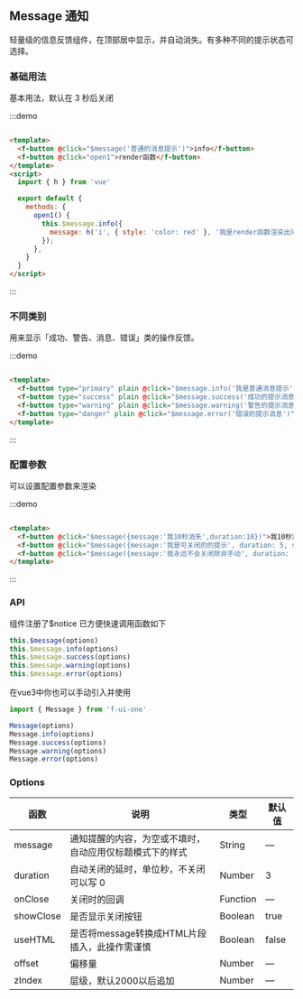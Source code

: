 ## Message 通知

轻量级的信息反馈组件，在顶部居中显示，并自动消失。有多种不同的提示状态可选择。

### 基础用法

基本用法，默认在 3 秒后关闭

:::demo

```html

<template>
  <f-button @click="$message('普通的消息提示')">info</f-button>
  <f-button @click="open1">render函数</f-button>
</template>
<script>
  import { h } from 'vue'

  export default {
    methods: {
      open1() {
        this.$message.info({
          message: h('i', { style: 'color: red' }, '我是render函数渲染出来的内容')
        });
      },
    }
  }
</script>
```

:::

### 不同类别

用来显示「成功、警告、消息、错误」类的操作反馈。

:::demo

```html

<template>
  <f-button type="primary" plain @click="$message.info('我是普通消息提示')">info</f-button>
  <f-button type="success" plain @click="$message.success('成功的提示消息')">success</f-button>
  <f-button type="warning" plain @click="$message.warning('警告的提示消息')">warning</f-button>
  <f-button type="danger" plain @click="$message.error('错误的提示消息')">error</f-button>
</template>
```

:::

### 配置参数

可以设置配置参数来渲染

:::demo

```html

<template>
  <f-button @click="$message({message:'我10秒消失',duration:10})">我10秒消失</f-button>
  <f-button @click="$message({message:'我是可关闭的的提示', duration: 5, showClose: true})">可关闭的</f-button>
  <f-button @click="$message({message:'我永远不会关闭除非手动', duration: 0, showClose: true, zIndex:3000})">不会关闭</f-button>
</template>
```

:::

### API

组件注册了$notice 已方便快速调用函数如下

```javascript
this.$message(options)
this.$message.info(options)
this.$message.success(options)
this.$message.warning(options)
this.$message.error(options)
```


在vue3中你也可以手动引入并使用

```javascript
import { Message } from 'f-ui-one'

Message(options)
Message.info(options)
Message.success(options)
Message.warning(options)
Message.error(options)

```

### Options

| 函数      | 说明    |  类型      | 默认值      |
|---------- |-------- |---------- |---------|
| message     | 通知提醒的内容，为空或不填时，自动应用仅标题模式下的样式   | String  | —  |
| duration     | 自动关闭的延时，单位秒，不关闭可以写 0 | Number | 3  |
| onClose     | 关闭时的回调 | Function	 |  —  |
| showClose     | 是否显示关闭按钮 | Boolean	 |  true  |
| useHTML     | 是否将message转换成HTML片段插入，此操作需谨慎 | Boolean	 |  false  |
| offset     | 偏移量 | Number	 |  —   |
| zIndex     | 层级，默认2000以后追加 | Number	 |  —   |
